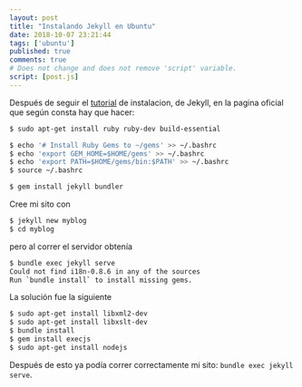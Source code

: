 ```yaml
---
layout: post
title: "Instalando Jekyll en Ubuntu"
date: 2018-10-07 23:21:44
tags: ['ubuntu']
published: true
comments: true
# Does not change and does not remove 'script' variable.
script: [post.js]
---
```


<!-- Write from here your post !!! -->

Después de seguir el [tutorial](https://jekyllrb.com/docs/installation/ubuntu/) de instalacion, de Jekyll, en la pagina
oficial que según consta hay que hacer:

``` bash
$ sudo apt-get install ruby ruby-dev build-essential

$ echo '# Install Ruby Gems to ~/gems' >> ~/.bashrc
$ echo 'export GEM_HOME=$HOME/gems' >> ~/.bashrc
$ echo 'export PATH=$HOME/gems/bin:$PATH' >> ~/.bashrc
$ source ~/.bashrc

$ gem install jekyll bundler
```    

Cree mi sito con

``` bash
$ jekyll new myblog
$ cd myblog
```    

pero al correr el servidor obtenía

``` bash
$ bundle exec jekyll serve
Could not find i18n-0.8.6 in any of the sources
Run `bundle install` to install missing gems.
```    

La solución fue la siguiente

``` bash
$ sudo apt-get install libxml2-dev
$ sudo apt-get install libxslt-dev
$ bundle install
$ gem install execjs
$ sudo apt-get install nodejs
```    

Después de esto ya podía correr correctamente mi sito: `bundle exec
jekyll serve`.
